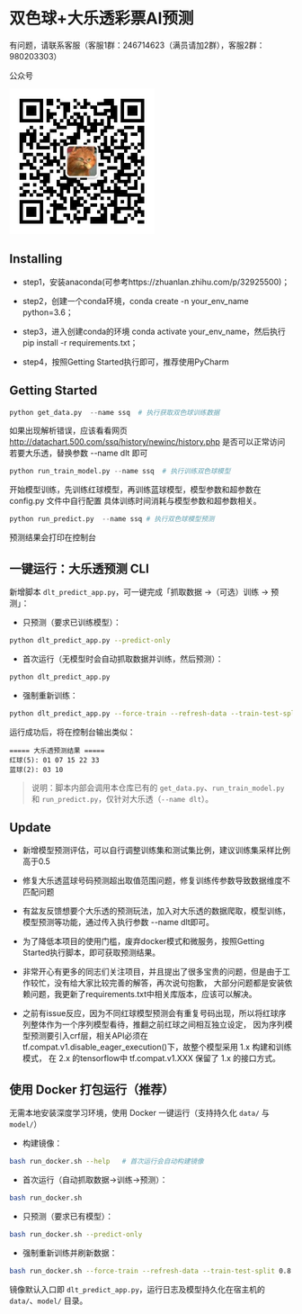 # 双色球+大乐透彩票AI预测

有问题，请联系客服（客服1群：246714623（满员请加2群），客服2群：980203303）

公众号

![avatar](img/gzh.png)


## Installing
        
* step1，安装anaconda(可参考https://zhuanlan.zhihu.com/p/32925500)；

* step2，创建一个conda环境，conda create -n your_env_name python=3.6；
       
* step3，进入创建conda的环境 conda activate your_env_name，然后执行pip install -r requirements.txt；
       
* step4，按照Getting Started执行即可，推荐使用PyCharm

## Getting Started

```python
python get_data.py  --name ssq  # 执行获取双色球训练数据
```
如果出现解析错误，应该看看网页 http://datachart.500.com/ssq/history/newinc/history.php 是否可以正常访问
若要大乐透，替换参数 --name dlt 即可

```python
python run_train_model.py --name ssq  # 执行训练双色球模型
``` 
开始模型训练，先训练红球模型，再训练蓝球模型，模型参数和超参数在 config.py 文件中自行配置
具体训练时间消耗与模型参数和超参数相关。

```python
python run_predict.py  --name ssq # 执行双色球模型预测
```
预测结果会打印在控制台

## 一键运行：大乐透预测 CLI

新增脚本 `dlt_predict_app.py`，可一键完成「抓取数据 →（可选）训练 → 预测」：

- 只预测（要求已训练模型）：
```bash
python dlt_predict_app.py --predict-only
```

- 首次运行（无模型时会自动抓取数据并训练，然后预测）：
```bash
python dlt_predict_app.py
```

- 强制重新训练：
```bash
python dlt_predict_app.py --force-train --refresh-data --train-test-split 0.8
```

运行成功后，将在控制台输出类似：
```
===== 大乐透预测结果 =====
红球(5): 01 07 15 22 33
蓝球(2): 03 10
```

> 说明：脚本内部会调用本仓库已有的 `get_data.py`、`run_train_model.py` 和 `run_predict.py`，仅针对大乐透（`--name dlt`）。

## Update

* 新增模型预测评估，可以自行调整训练集和测试集比例，建议训练集采样比例高于0.5

* 修复大乐透蓝球号码预测超出取值范围问题，修复训练传参数导致数据维度不匹配问题

* 有盆友反馈想要个大乐透的预测玩法，加入对大乐透的数据爬取，模型训练，模型预测等功能，通过传入执行参数 --name dlt即可。

* 为了降低本项目的使用门槛，废弃docker模式和微服务，按照Getting Started执行脚本，即可获取预测结果。

* 非常开心有更多的同志们关注项目，并且提出了很多宝贵的问题，但是由于工作较忙，没有给大家比较完善的解答，再次说句抱歉，
大部分问题都是安装依赖问题，我更新了requirements.txt中相关库版本，应该可以解决。

* 之前有issue反应，因为不同红球模型预测会有重复号码出现，所以将红球序列整体作为一个序列模型看待，推翻之前红球之间相互独立设定，
因为序列模型预测要引入crf层，相关API必须在 tf.compat.v1.disable_eager_execution()下，故整个模型采用 1.x 构建和训练模式，
在 2.x 的tensorflow中 tf.compat.v1.XXX 保留了 1.x 的接口方式。

## 使用 Docker 打包运行（推荐）

无需本地安装深度学习环境，使用 Docker 一键运行（支持持久化 `data/` 与 `model/`）

- 构建镜像：
```bash
bash run_docker.sh --help   # 首次运行会自动构建镜像
```

- 首次运行（自动抓取数据→训练→预测）：
```bash
bash run_docker.sh
```

- 只预测（要求已有模型）：
```bash
bash run_docker.sh --predict-only
```

- 强制重新训练并刷新数据：
```bash
bash run_docker.sh --force-train --refresh-data --train-test-split 0.8
```

镜像默认入口即 `dlt_predict_app.py`，运行日志及模型持久化在宿主机的 `data/`、`model/` 目录。
